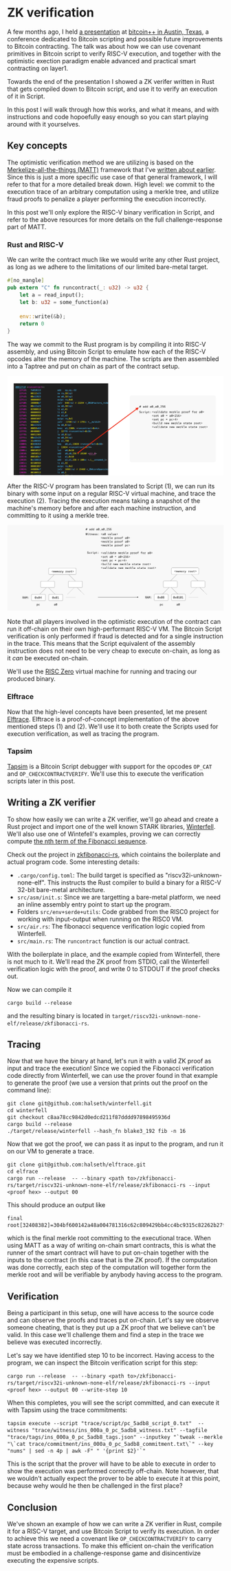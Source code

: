 # ZK verification
A few months ago, I held [a presentation](btcplusplus.pdf) at [bitcoin++ in
Austin, Texas](https://btcplusplus.dev/conf/atx24), a conference dedicated to
Bitcoin scripting and possible future improvements to Bitcoin contracting. The
talk was about how we can use covenant primitives in Bitcoin script to verify
RISC-V execution, and together with the optimistic exection paradigm enable
advanced and practical smart contracting on layer1.

Towards the end of the presentation I showed a ZK verifer written in Rust that
gets compiled down to Bitcoin script, and use it to verify an execution of it
in Script.

In this post I will walk through how this works, and what it means, and with
instructions and code hopoefully easy enough so you can start playing around
with it yourselves.

## Key concepts
The optimistic verification method we are utilizing is based on the
[Merkelize-all-the-things (MATT)](https://merkle.fun/) framework that I've
[written about
earlier](https://github.com/halseth/mattlab/blob/main/docs/challenge.md).
Since this is just a more specific use case of that general framework, I will
refer to that for a more detailed break down. High level: we commit to the
execution trace of an arbitrary computation using a merkle tree, and utilize
fraud proofs to penalize a player performing the execution incorrectly.

In this post we'll only explore the RISC-V binary verification in Script, and
refer to the above resources for more details on the full challenge-response
part of MATT.

### Rust and RISC-V
We can write the contract much like we would write any other Rust project, as
long as we adhere to the limitations of our limited bare-metal target.

```rust
#[no_mangle]
pub extern "C" fn runcontract(_: u32) -> u32 {
    let a = read_input();
    let b: u32 = some_function(a)

    env::write(&b);
    return 0
}
```

The way we commit to the Rust program is by compiling it into RISC-V assembly,
and using Bitcoin Script to emulate how each of the RISC-V opcodes alter the
memory of the machine. The scripts are then assembled into a Taptree and put on
chain as part of the contract setup.

![leaf](elf.png)

After the RISC-V program has been translated to Script (1), we can run its
binary with some input on a regular RISC-V virtual machine, and trace the
execution (2). Tracing the execution means taking a snapshot of the machine's
memory before and after each machine instruction, and committing to it using a
merkle tree.

![leaf](mem.png)

Note that all players involved in the optimistic execution of the contract can
run it off-chain on their own high-performant RISC-V VM. The Bitcoin Script
verification is only performed if fraud is detected and for a single
instruction in the trace. This means that the Script equivalent of the assembly
instruction does not need to be very cheap to execute on-chain, as long as it
_can_ be executed on-chain.

We'll use the [RISC Zero](https://github.com/risc0/risc0) virtual machine for
running and tracing our produced binary.

### Elftrace
Now that the high-level concepts have been presented, let me present
[Elftrace](https://github.com/halseth/elftrace).  Elftrace is a
proof-of-concept implementation of the above mentioned steps (1) and (2). We'll
use it to both create the Scripts used for execution verification, as well as
tracing the program.

### Tapsim
[Tapsim](https://github.com/halseth/tapsim) is a Bitcoin Script debugger with
support for the opcodes `OP_CAT` and `OP_CHECKCONTRACTVERIFY`. We'll use this
to execute the verification scripts later in this post.

## Writing a ZK verifier
To show how easily we can write a ZK verifier, we'll go ahead and create a Rust
project and import one of the well known STARK libraries,
[Winterfell](https://github.com/facebook/winterfell). We'll also use one of
Wintefell's examples, proving we can correctly compute [the nth term of the
Fibonacci sequence](https://github.com/facebook/winterfell/tree/main/examples#fibonacci-sequence). 

Check out the project in
[zkfibonacci-rs](https://github.com/halseth/zkfibonacci-rs), which cointains
the boilerplate and actual program code. Some interesting details:

- `.cargo/config.toml`: The build target is specified as
  "riscv32i-unknown-none-elf". This instructs the Rust compiler to build a
  binary for a RISC-V 32-bit bare-metal architecture.
- `src/asm/init.s`: Since we are targetting a bare-metal platform, we need an
  inline assembly entry point to start up the program.
- Folders `src/env+serde+utils`: Code grabbed from the RISC0 project for working
  with input-output when running on the RISC0 VM.
- `src/air.rs`: The fibonacci sequence verification logic copied from Winterfell.
- `src/main.rs`: The `runcontract` function is our actual contract.

With the boilerplate in place, and the example copied from Winterfell, there is
not much to it. We'll read the ZK proof from STDIO, call the Winterfell
verification logic with the proof, and write 0 to STDOUT if the proof checks
out.

Now we can compile it
```
cargo build --release
```

and the resulting binary is located in
`target/riscv32i-unknown-none-elf/release/zkfibonacci-rs`.

## Tracing
Now that we have the binary at hand, let's run it with a valid ZK proof as
input and trace the execution! Since we copied the Fibonacci verification code
directly from Winterfell, we can use the prover found in that example to
generate the proof (we use a version that prints out the proof on the command
line):

```
git clone git@github.com:halseth/winterfell.git
cd winterfell 
git checkout c8aa78cc9842d0edcd211f87dddd97898495936d
cargo build --release
./target/release/winterfell --hash_fn blake3_192 fib -n 16
```

Now that we got the proof, we can pass it as input to the program, and run it
on our VM to generate a trace.

```
git clone git@github.com:halseth/elftrace.git
cd elfrace
cargo run --release  -- --binary <path to>/zkfibonacci-rs/target/riscv32i-unknown-none-elf/release/zkfibonacci-rs --input <proof hex> --output 00
```

This should produce an output like 
```
final root[32408382]=304bf600142a48a004781316c62c809429bb4cc4bc9315c82262b27f043f9f50
```

which is the final merkle root committing to the executional trace. When using
MATT as a way of writing on-chain smart contracts, this is what the runner of
the smart contract will have to put on-chain together with the inputs to the
contract (in this case that is the ZK proof). If the computation was done
correctly, each step of the computation will together form the merkle root and
will be verifiable by anybody having access to the program.

## Verification
Being a participant in this setup, one will have access to the source code and
can observe the proofs and traces put on-chain. Let's say we observe someone
cheating, that is they put up a ZK proof that we believe can't be valid. In
this case we'll challenge them and find a step in the trace we believe was
executed incorrectly.

Let's say we have identified step 10 to be incorrect. Having access to the
program, we can inspect the Bitcoin verification script for this step:

```
cargo run --release  -- --binary <path to>/zkfibonacci-rs/target/riscv32i-unknown-none-elf/release/zkfibonacci-rs --input <proof hex> --output 00 --write-step 10
```

When this completes, you will see the script committed, and can execute it
with Tapsim using the trace commitments: 

```
tapsim execute --script "trace/script/pc_5adb8_script_0.txt"  --witness "trace/witness/ins_000a_0_pc_5adb8_witness.txt" --tagfile "trace/tags/ins_000a_0_pc_5adb8_tags.json" --inputkey "`tweak --merkle "\`cat trace/commitment/ins_000a_0_pc_5adb8_commitment.txt\`" --key "nums" | sed -n 4p | awk -F" " '{print $2}'`"
```

This is the script that the prover will have to be able to execute in order to
show the execution was performed correctly off-chain. Note however, that we
wouldn't actually expect the prover to be able to execute it at this point,
because wehy would he then be challenged in the first place?

## Conclusion
We've shown an example of how we can write a ZK verifier in Rust, compile it
for a RISC-V target, and use Bitcoin Script to verify its execution. In order
to achieve this we need a covenant like `OP_CHECKCONTRACTVERIFY` to carry state
across transactions. To make this efficient on-chain the verification must be
embodied in a challenge-response game and disincentivize executing the
expensive scripts.

